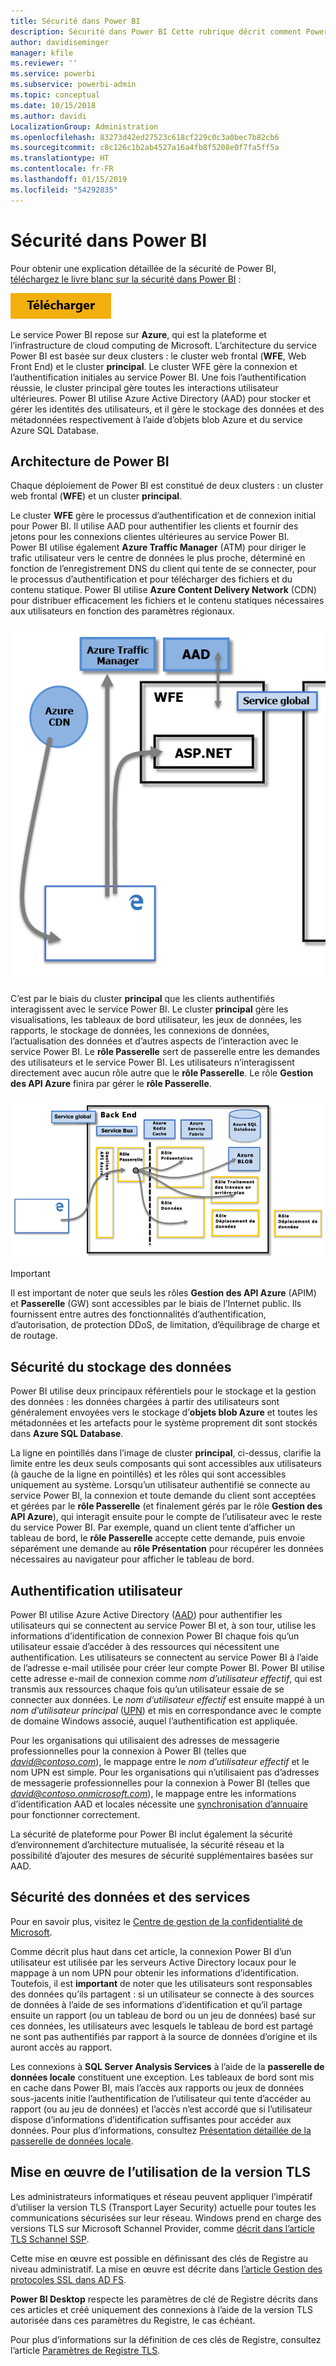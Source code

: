 ```yaml
---
title: Sécurité dans Power BI
description: Sécurité dans Power BI Cette rubrique décrit comment Power BI s’associe à Azure Active Directory et aux autres services Azure. Elle inclut également un lien vers un livre blanc qui aborde le sujet en profondeur.
author: davidiseminger
manager: kfile
ms.reviewer: ''
ms.service: powerbi
ms.subservice: powerbi-admin
ms.topic: conceptual
ms.date: 10/15/2018
ms.author: davidi
LocalizationGroup: Administration
ms.openlocfilehash: 83273d42ed27523c618cf229c0c3a0bec7b82cb6
ms.sourcegitcommit: c8c126c1b2ab4527a16a4fb8f5208e0f7fa5ff5a
ms.translationtype: HT
ms.contentlocale: fr-FR
ms.lasthandoff: 01/15/2019
ms.locfileid: "54292835"
---
```

# <a name="power-bi-security"></a>Sécurité dans Power BI
Pour obtenir une explication détaillée de la sécurité de Power BI, [téléchargez le livre blanc sur la sécurité dans Power BI](http://go.microsoft.com/fwlink/?LinkId=829185) :

[![](media/service-admin-power-bi-security/pbi_security_01.png)](http://go.microsoft.com/fwlink/?LinkId=829185)

Le service Power BI repose sur **Azure**, qui est la plateforme et l’infrastructure de cloud computing de Microsoft. L’architecture du service Power BI est basée sur deux clusters : le cluster web frontal (**WFE**, Web Front End) et le cluster **principal**. Le cluster WFE gère la connexion et l’authentification initiales au service Power BI. Une fois l’authentification réussie, le cluster principal gère toutes les interactions utilisateur ultérieures. Power BI utilise Azure Active Directory (AAD) pour stocker et gérer les identités des utilisateurs, et il gère le stockage des données et des métadonnées respectivement à l’aide d’objets blob Azure et du service Azure SQL Database.

## <a name="power-bi-architecture"></a>Architecture de Power BI
Chaque déploiement de Power BI est constitué de deux clusters : un cluster web frontal (**WFE**) et un cluster **principal**.

Le cluster **WFE** gère le processus d’authentification et de connexion initial pour Power BI. Il utilise AAD pour authentifier les clients et fournir des jetons pour les connexions clientes ultérieures au service Power BI. Power BI utilise également **Azure Traffic Manager** (ATM) pour diriger le trafic utilisateur vers le centre de données le plus proche, déterminé en fonction de l’enregistrement DNS du client qui tente de se connecter, pour le processus d’authentification et pour télécharger des fichiers et du contenu statique. Power BI utilise **Azure Content Delivery Network** (CDN) pour distribuer efficacement les fichiers et le contenu statiques nécessaires aux utilisateurs en fonction des paramètres régionaux.

![](media/service-admin-power-bi-security/pbi_security_v2_wfe.png)

C’est par le biais du cluster **principal** que les clients authentifiés interagissent avec le service Power BI. Le cluster **principal** gère les visualisations, les tableaux de bord utilisateur, les jeux de données, les rapports, le stockage de données, les connexions de données, l’actualisation des données et d’autres aspects de l’interaction avec le service Power BI. Le **rôle Passerelle** sert de passerelle entre les demandes des utilisateurs et le service Power BI. Les utilisateurs n’interagissent directement avec aucun rôle autre que le **rôle Passerelle**. Le rôle **Gestion des API Azure** finira par gérer le **rôle Passerelle**.

![](media/service-admin-power-bi-security/pbi_security_v2_backend_updated.png)

> [!IMPORTANT]
> Il est important de noter que seuls les rôles **Gestion des API Azure** (APIM) et **Passerelle** (GW) sont accessibles par le biais de l’Internet public. Ils fournissent entre autres des fonctionnalités d’authentification, d’autorisation, de protection DDoS, de limitation, d’équilibrage de charge et de routage.
> 
> 

## <a name="data-storage-security"></a>Sécurité du stockage des données
Power BI utilise deux principaux référentiels pour le stockage et la gestion des données : les données chargées à partir des utilisateurs sont généralement envoyées vers le stockage d’**objets blob Azure** et toutes les métadonnées et les artefacts pour le système proprement dit sont stockés dans **Azure SQL Database**.

La ligne en pointillés dans l’image de cluster **principal**, ci-dessus, clarifie la limite entre les deux seuls composants qui sont accessibles aux utilisateurs (à gauche de la ligne en pointillés) et les rôles qui sont accessibles uniquement au système. Lorsqu’un utilisateur authentifié se connecte au service Power BI, la connexion et toute demande du client sont acceptées et gérées par le **rôle Passerelle** (et finalement gérés par le rôle **Gestion des API Azure**), qui interagit ensuite pour le compte de l’utilisateur avec le reste du service Power BI. Par exemple, quand un client tente d’afficher un tableau de bord, le **rôle Passerelle** accepte cette demande, puis envoie séparément une demande au **rôle Présentation** pour récupérer les données nécessaires au navigateur pour afficher le tableau de bord.

## <a name="user-authentication"></a>Authentification utilisateur
Power BI utilise Azure Active Directory ([AAD](http://azure.microsoft.com/services/active-directory/)) pour authentifier les utilisateurs qui se connectent au service Power BI et, à son tour, utilise les informations d’identification de connexion Power BI chaque fois qu’un utilisateur essaie d’accéder à des ressources qui nécessitent une authentification. Les utilisateurs se connectent au service Power BI à l’aide de l’adresse e-mail utilisée pour créer leur compte Power BI. Power BI utilise cette adresse e-mail de connexion comme *nom d’utilisateur effectif*, qui est transmis aux ressources chaque fois qu’un utilisateur essaie de se connecter aux données. Le *nom d’utilisateur effectif* est ensuite mappé à un *nom d’utilisateur principal* ([UPN](https://msdn.microsoft.com/library/windows/desktop/aa380525\(v=vs.85\).aspx)) et mis en correspondance avec le compte de domaine Windows associé, auquel l’authentification est appliquée.

Pour les organisations qui utilisaient des adresses de messagerie professionnelles pour la connexion à Power BI (telles que <em>david@contoso.com</em>), le mappage entre le *nom d’utilisateur effectif* et le nom UPN est simple. Pour les organisations qui n’utilisaient pas d’adresses de messagerie professionnelles pour la connexion à Power BI (telles que <em>david@contoso.onmicrosoft.com</em>), le mappage entre les informations d’identification AAD et locales nécessite une [synchronisation d’annuaire](https://technet.microsoft.com/library/jj573653.aspx) pour fonctionner correctement.

La sécurité de plateforme pour Power BI inclut également la sécurité d’environnement d’architecture mutualisée, la sécurité réseau et la possibilité d’ajouter des mesures de sécurité supplémentaires basées sur AAD.

## <a name="data-and-service-security"></a>Sécurité des données et des services
Pour en savoir plus, visitez le [Centre de gestion de la confidentialité de Microsoft](https://www.microsoft.com/trustcenter).

Comme décrit plus haut dans cet article, la connexion Power BI d’un utilisateur est utilisée par les serveurs Active Directory locaux pour le mappage à un nom UPN pour obtenir les informations d’identification. Toutefois, il est **important** de noter que les utilisateurs sont responsables des données qu’ils partagent : si un utilisateur se connecte à des sources de données à l’aide de ses informations d’identification et qu’il partage ensuite un rapport (ou un tableau de bord ou un jeu de données) basé sur ces données, les utilisateurs avec lesquels le tableau de bord est partagé ne sont pas authentifiés par rapport à la source de données d’origine et ils auront accès au rapport.

Les connexions à **SQL Server Analysis Services** à l’aide de la **passerelle de données locale** constituent une exception. Les tableaux de bord sont mis en cache dans Power BI, mais l’accès aux rapports ou jeux de données sous-jacents initie l’authentification de l’utilisateur qui tente d’accéder au rapport (ou au jeu de données) et l’accès n’est accordé que si l’utilisateur dispose d’informations d’identification suffisantes pour accéder aux données. Pour plus d’informations, consultez [Présentation détaillée de la passerelle de données locale](service-gateway-onprem-indepth.md).

## <a name="enforcing-tls-version-usage"></a>Mise en œuvre de l’utilisation de la version TLS

Les administrateurs informatiques et réseau peuvent appliquer l’impératif d’utiliser la version TLS (Transport Layer Security) actuelle pour toutes les communications sécurisées sur leur réseau. Windows prend en charge des versions TLS sur Microsoft Schannel Provider, comme [décrit dans l’article TLS Schannel SSP](https://docs.microsoft.com/windows/desktop/SecAuthN/protocols-in-tls-ssl--schannel-ssp-).

Cette mise en œuvre est possible en définissant des clés de Registre au niveau administratif. La mise en œuvre est décrite dans [l’article Gestion des protocoles SSL dans AD FS](https://docs.microsoft.com/windows-server/identity/ad-fs/operations/manage-ssl-protocols-in-ad-fs). 

**Power BI Desktop** respecte les paramètres de clé de Registre décrits dans ces articles et créé uniquement des connexions à l’aide de la version TLS autorisée dans ces paramètres du Registre, le cas échéant.

Pour plus d’informations sur la définition de ces clés de Registre, consultez l’article [Paramètres de Registre TLS](https://docs.microsoft.com/windows-server/security/tls/tls-registry-settings).

